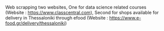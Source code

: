 Web scrapping two websites, 
One for data science related courses (Website : https://www.classcentral.com),
Second for shops available for delivery in Thessaloniki through efood (Website : https://www.e-food.gr/delivery/thessaloniki)

